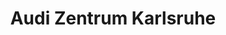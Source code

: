 ---
title: "Audi Zentrum Karlsruhe"
url: /karlsruhe/audi-zentrum-karlsruhe-gerwigstrasse/
shop: Autohaus
---